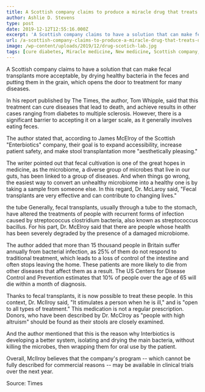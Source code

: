 ```yaml
---
title: A Scottish company claims to produce a miracle drug that treats diabetes and multiple sclerosis
author: Ashlie D. Stevens
type: post
date: 2019-12-12T12:55:16.000Z
excerpt: 'A Scottish company claims to have a solution that can make fecal transplants more acceptable, by drying healthy bacteria in the feces and putting them in the grain'
url: /a-scottish-company-claims-to-produce-a-miracle-drug-that-treats-diabetes-to-multiple-sclerosis/
image: /wp-content/uploads/2019/12/drug-scotich-lab.jpg
tags: [cure diabetes, Miracle medicine, New medicine, Scottish company, treatment]
---
```


A Scottish company claims to have a solution that can make fecal transplants more acceptable, by drying healthy bacteria in the feces and putting them in the grain, which opens the door to treatment for many diseases.

In his report published by The Times, the author, Tom Whipple, said that this treatment can cure diseases that lead to death, and achieve results in other cases ranging from diabetes to multiple sclerosis. However, there is a significant barrier to accepting it on a larger scale, as it generally involves eating feces.

The author stated that, according to James McElroy of the Scottish "Enterbiotics" company, their goal is to expand accessibility, increase patient safety, and make stool transplantation more "aesthetically pleasing."

The writer pointed out that fecal cultivation is one of the great hopes in medicine, as the microbiome, a diverse group of microbes that live in our guts, has been linked to a group of diseases. And when things go wrong, the easiest way to convert an unhealthy microbiome into a healthy one is by taking a sample from someone else. In this regard, Dr. McLaroy said, "Fecal transplants are very effective and can contribute to changing lives."

the tube
Generally, fecal transplants, usually through a tube to the stomach, have altered the treatments of people with recurrent forms of infection caused by streptococcus clostridium bacteria, also known as streptococcus bacillus. For his part, Dr. McElroy said that there are people whose health has been severely degraded by the presence of a damaged microbiome.

The author added that more than 15 thousand people in Britain suffer annually from bacterial infection, as 25% of them do not respond to traditional treatment, which leads to a loss of control of the intestine and often stops leaving the home. These patients are more likely to die from other diseases that affect them as a result. The US Centers for Disease Control and Prevention estimates that 10% of people over the age of 65 will die within a month of diagnosis.

Thanks to fecal transplants, it is now possible to treat these people. In this context, Dr. McIlroy said, "It stimulates a person when he is ill," and is "open to all types of treatment." This medication is not a regular prescription. Donors, who have been described by Dr. McClroy as "people with high altruism" should be found as their stools are closely examined.

And the author mentioned that this is the reason why Interbiotics is developing a better system, isolating and drying the main bacteria, without killing the microbes, then wrapping them for oral use by the patient.

Overall, McIlroy believes that the company's program -- which cannot be fully described for commercial reasons -- may be available in clinical trials over the next year.

Source: Times

 

